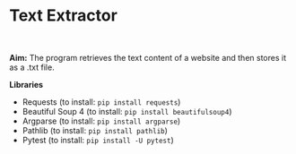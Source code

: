 <h1>Text Extractor</h1><br>
<p><strong>Aim:</strong> The program retrieves the text content of a website and then stores it as a .txt file.</p>
<strong>Libraries</strong>
<ul>
  <li>Requests (to install: <code>pip install requests</code>)</li>
  <li>Beautiful Soup 4 (to install: <code>pip install beautifulsoup4</code>)</li>
  <li>Argparse (to install: <code>pip install argparse</code>)</li>
  <li>Pathlib (to install: <code>pip install pathlib</code>)</li>
  <li>Pytest (to install: <code>pip install -U pytest</code>)</li>
</ul>
